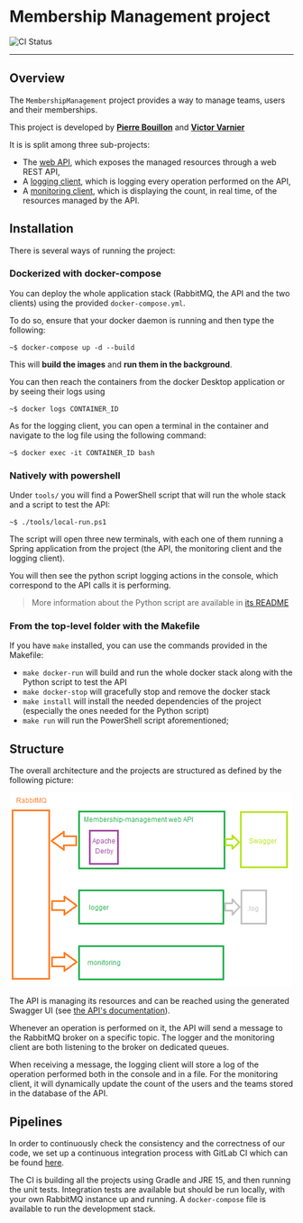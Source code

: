 # Membership Management project

![CI Status](https://gitlab.telecomnancy.univ-lorraine.fr/sdisapp2021/membership-management/badges/master/pipeline.svg)

---

## Overview

The `MembershipManagement` project provides a way to manage teams, users and
their memberships.

This project is developed by **[Pierre Bouillon](https://www.linkedin.com/in/pierre-bouillon/)**
and **[Victor Varnier](https://www.linkedin.com/in/victor-varnier/)**

It is is split among three sub-projects:

- The [web API](./membership-management), which exposes the managed resources
  through a web REST API,
- A [logging client](./rabbitmq-clients/logger), which is logging every
  operation performed on the API,
- A [monitoring client](./rabbitmq-clients/monitoring), which is displaying the
  count, in real time, of the resources managed by the API.

## Installation

There is several ways of running the project:

### Dockerized with docker-compose

You can deploy the whole application stack (RabbitMQ, the API and the two
clients) using the provided `docker-compose.yml`.

To do so, ensure that your docker daemon is running and then type the following:

```console
~$ docker-compose up -d --build
```

This will **build the images** and **run them in the background**.

You can then reach the containers from the docker Desktop application or by
seeing their logs using

```console
~$ docker logs CONTAINER_ID
```

As for the logging client, you can open a terminal in the container and navigate
to the log file using the following command:

```console
~$ docker exec -it CONTAINER_ID bash
```

### Natively with powershell

Under `tools/` you will find a PowerShell script that will run the whole stack
and a script to test the API:

```console
~$ ./tools/local-run.ps1
```

The script will open three new terminals, with each one of them running a
Spring application from the project (the API, the monitoring client and the
logging client).

You will then see the python script logging actions in the console, which
correspond to the API calls it is performing.

> More information about the Python script are available in
> [its README](./tools/api-requests)

### From the top-level folder with the Makefile

If you have `make` installed, you can use the commands provided in the Makefile:

- `make docker-run` will build and run the whole docker stack along with the
  Python script to test the API
- `make docker-stop` will gracefully stop and remove the docker stack
- `make install` will install the needed dependencies of the project  
  (especially the ones needed for the Python script)
- `make run` will run the PowerShell script aforementioned;

## Structure

The overall architecture and the projects are structured as defined by the
following picture:

![Structure](./docs/images/overview.png)

The API is managing its resources and can be reached using the generated Swagger
UI (see [the API's documentation](./membership-management/README.md)).

Whenever an operation is performed on it, the API will send a message to the
RabbitMQ broker on a specific topic. The logger and the monitoring client are
both listening to the broker on dedicated queues.

When receiving a message, the logging client will store a log of the operation
performed both in the console and in a file. For the monitoring client, it will
dynamically update the count of the users and the teams stored in the database
of the API.

## Pipelines

In order to continuously check the consistency and the correctness of our code,
we set up a continuous integration process with GitLab CI which can be found
[here](https://gitlab.telecomnancy.univ-lorraine.fr/sdisapp2021/membership-management/-/pipelines).

The CI is building all the projects using Gradle and JRE 15, and then running
the unit tests. Integration tests are available but should be run locally, with
your own RabbitMQ instance up and running. A `docker-compose` file is available
to run the development stack.
